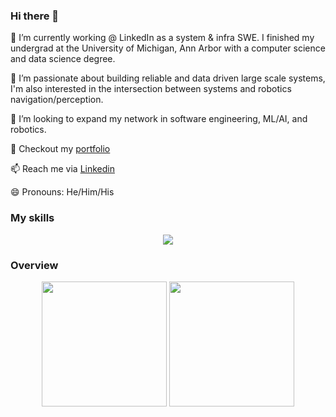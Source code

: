 ### Hi there 👋

<!--
**maxliu2001/maxliu2001** is a ✨ _special_ ✨ repository because its `README.md` (this file) appears on your GitHub profile.

Here are some ideas to get you started:

- 🔭 I’m currently working on ...
- 🌱 I’m currently learning ...
- 👯 I’m looking to collaborate on ...
- 🤔 I’m looking for help with ...
- 💬 Ask me about ...
- 📫 How to reach me: ...
- 😄 Pronouns: ...
- ⚡ Fun fact: ...
-->

📖 I’m currently working @ LinkedIn as a system & infra SWE. I finished my undergrad at the University of Michigan, Ann Arbor with a computer science and data science degree.

🌱 I’m passionate about building reliable and data driven large scale systems, I'm also interested in the intersection between systems and robotics navigation/perception.

💼 I’m looking to expand my network in software engineering, ML/AI, and robotics. 

💬 Checkout my [portfolio](https://maxliu2001.github.io/m.portfolio/)

📫 Reach me via [Linkedin](https://www.linkedin.com/in/max-liu-a7948a1ab/)

😄 Pronouns: He/Him/His


### My skills

<p align="center">
  <a href="https://skillicons.dev">
    <img src="https://skillicons.dev/icons?i=git,kubernetes,docker,c,vim,ansible,aws,bash,bootstrap,cpp,css,d3,dynamodb,express,figma,flask,gcp,githubactions,graphql,java,js,jquery,html,linux,materialui,mongodb,nextjs,nodejs,postman,py,pytorch,r,raspberrypi,react,ros,spring,sqlite,selenium,swift,tailwind,tensorflow,vercel,awstidb&perline=12" />
  </a>
</p>

### Overview
<div align="center">
  <img height=200 src="https://github-readme-stats.vercel.app/api?username=maxliu2001&show_icons=true&theme=default&rank_icon=github"/>
  <img height=200 src="https://github-readme-stats.vercel.app/api/top-langs/?username=maxliu2001&layout=donut"/>
</div>

